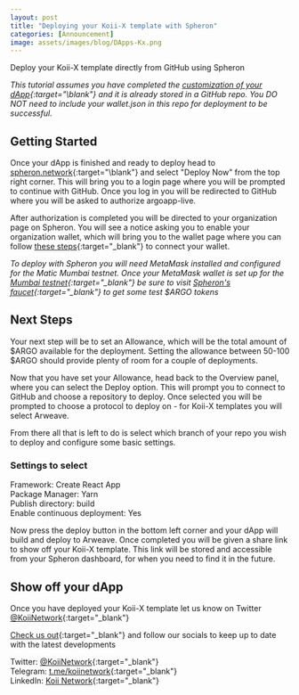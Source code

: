 ```yaml
---
layout: post
title: "Deploying your Koii-X template with Spheron"
categories: [Announcement]
image: assets/images/blog/DApps-Kx.png
---
```


Deploy your Koii-X template directly from GitHub using Spheron

_This tutorial assumes you have completed the [customization of your dApp](https://blog.koii.network/Deploy-your-own-crowdfunding-portal-in-10-minutes-using-Koii-X/){:target="\blank"} and it is already stored in a GitHub repo. You DO NOT need to include your wallet.json in this repo for deployment to be successful._

## Getting Started

Once your dApp is finished and ready to deploy head to [spheron.network](https://spheron.network/){:target="\blank"} and select "Deploy Now" from the top right corner. This will bring you to a login page where you will be prompted to continue with GitHub. Once you log in you will be redirected to GitHub where you will be asked to authorize argoapp-live.

After authorization is completed you will be directed to your organization page on Spheron. You will see a notice asking you to enable your organization wallet, which will bring you to the wallet page where you can follow [these steps](https://docs.spheron.network/quick-start/configuring-wallet){:target="\_blank"} to connect your wallet.

_To deploy with Spheron you will need MetaMask installed and configured for the Matic Mumbai testnet. Once your MetaMask wallet is set up for the [Mumbai testnet](https://docs.polygon.technology/docs/develop/metamask/config-polygon-on-metamask/){:target="\_blank"} be sure to visit [Spheron's faucet](https://faucet.spheron.network/){:target="\_blank"} to get some test $ARGO tokens_

## Next Steps

Your next step will be to set an Allowance, which will be the total amount of $ARGO available for the deployment. Setting the allowance between 50-100 $ARGO should provide plenty of room for a couple of deployments.

Now that you have set your Allowance, head back to the Overview panel, where you can select the Deploy option. This will prompt you to connect to GitHub and choose a repository to deploy. Once selected you will be prompted to choose a protocol to deploy on - for Koii-X templates you will select Arweave.

From there all that is left to do is select which branch of your repo you wish to deploy and configure some basic settings.

### Settings to select

Framework: Create React App<br/>
Package Manager: Yarn<br/>
Publish directory: build<br/>
Enable continuous deployment: Yes<br/>

Now press the deploy button in the bottom left corner and your dApp will build and deploy to Arweave. Once completed you will be given a share link to show off your Koii-X template. This link will be stored and accessible from your Spheron dashboard, for when you need to find it in the future.

## Show off your dApp

Once you have deployed your Koii-X template let us know on Twitter [@KoiiNetwork](https://twitter.com/KoiiNetwork){:target="\_blank"}

[Check us out](http://koii.me/u/koii){:target="\_blank"} and follow our socials to keep up to date with the latest developments

Twitter: [@KoiiNetwork](https://twitter.com/KoiiNetwork){:target="\_blank"}<br/>
Telegram: [t.me/koiinetwork](http://t.me/koiinetwork){:target="\_blank"}<br/>
LinkedIn: [Koii Network](https://www.linkedin.com/company/koii-network/mycompany/){:target="\_blank"}<br/>
